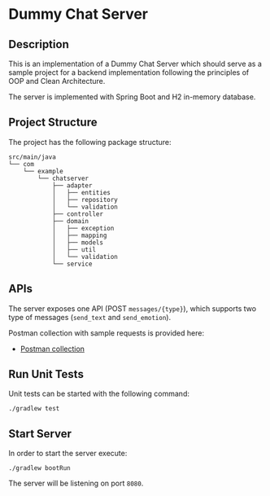 # Dummy Chat Server

## Description

This is an implementation of a Dummy Chat Server which should serve as a sample project
for a backend implementation following the principles of OOP and
Clean Architecture.

The server is implemented with Spring Boot and H2 in-memory database.

## Project Structure

The project has the following package structure:

```text
src/main/java
└── com
    └── example
        └── chatserver
            ├── adapter
            │   ├── entities
            │   ├── repository
            │   └── validation
            ├── controller
            ├── domain
            │   ├── exception
            │   ├── mapping
            │   ├── models
            │   ├── util
            │   └── validation
            └── service
```

## APIs

The server exposes one API (POST `messages/{type}`), which supports two type of
messages (`send_text` and `send_emotion`).

Postman collection with sample requests is provided here:

- [Postman collection](docs/Chat%20Server.postman_collection.json)

## Run Unit Tests

Unit tests can be started with the following command:

```properties
./gradlew test
```

## Start Server

In order to start the server execute:

```properties
./gradlew bootRun
```

The server will be listening on port `8080`.
